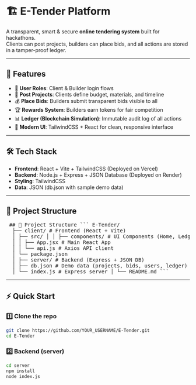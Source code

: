 # 🏗️ E-Tender Platform

A transparent, smart & secure **online tendering system** built for hackathons.  
Clients can post projects, builders can place bids, and all actions are stored in a tamper-proof ledger.

---

## 🚀 Features
- 👤 **User Roles**: Client & Builder login flows  
- 📝 **Post Projects**: Clients define budget, materials, and timeline  
- 💰 **Place Bids**: Builders submit transparent bids visible to all  
- 🏆 **Rewards System**: Builders earn tokens for fair competition  
- 📊 **Ledger (Blockchain Simulation)**: Immutable audit log of all actions  
- 🎨 **Modern UI**: TailwindCSS + React for clean, responsive interface  

---

## 🛠️ Tech Stack
- **Frontend**: React + Vite + TailwindCSS (Deployed on Vercel)  
- **Backend**: Node.js + Express + JSON Database (Deployed on Render)  
- **Styling**: TailwindCSS  
- **Data**: JSON (db.json with sample demo data)  

---

## 📂 Project Structure
<pre> ## 📂 Project Structure ``` E-Tender/
  ├── client/ # Frontend (React + Vite)
  │ ├── src/ │ │ ├── components/ # UI Components (Home, Ledger, etc.)
  │ │ ├── App.jsx # Main React App
  │ │ └── api.js # Axios API client
  │ └── package.json
  │ ├── server/ # Backend (Express + JSON DB)
  │ ├── db.json # Demo data (projects, bids, users, ledger)
  │ └── index.js # Express server │ └── README.md ``` </pre>

---

## ⚡ Quick Start

### 1️⃣ Clone the repo
```bash
git clone https://github.com/YOUR_USERNAME/E-Tender.git
cd E-Tender
```

### 2️⃣ Backend (server)
```bash
cd server
npm install
node index.js
```
